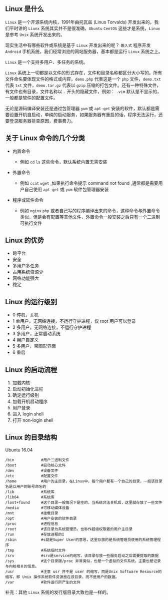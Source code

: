 ## Linux 是什么

`Linux` 是一个开源系统内核，1991年由托瓦兹 (Linus Torvalds) 开发出来的，我们平时讲的 `Liunx` 系统其实并不是很准确，`Ubuntu` `CentOS` 这些才是系统，`Linux` 是参考 `Unix` 系统开发出来的。

现实生活中有哪些软件或系统是基于 `Linux` 开发出来的呢？ `嵌入式` 程序开发 `Android` 手机系统，我们经常浏览的网站服务器，基本都是运行 `Linux` 系统之上。

`Linux` 是一个支持多用户、多任务的系统。

`Linux` 系统上一切都是以文件的形式存在，文件和目录名称都区分大小写的。所有文件命名要体现文件的格式或内容，`demo.php` 代表这是一个 `php` 文件，`demo.txt` 代表 `txt` 文件，`demo.tar.gz` 代表以 `gzip` 压缩的打包文件。还有一种特殊文件，有文件也有目录，文件名称以 `.` 开头的隐藏文件，例如： `.vim` 默认是不显示的，一般都是软件的配置文件。

无论是源码编译安装还是通过包管理器 `yum` 或 `apt-get` 安装的软件，默认都是需要设置开机自启动，单纯的启动服务，如果服务器有重启的话，程序无法运行，还要登录服务器排查原因，费事费力。

## 关于 Linux 命令的几个分类

- 内置命令
    - 例如 `cd` `ls` 这些命令，默认系统内置无需安装 


- 外置命令
    - 例如 `ccat` `wget` ,如果执行命令提示 command not found ,通常都是需要用户自己使用 `apt-get` 或 `yum` 软件包管理器安装


- 程序或软件命令
    - 例如 `nginx` `php` 或者自己写的程序编译出来的命令，这种命令与外置命令类似，但是会有配置等其他文件，外置命令一般安装之后只有一个二进制可执行文件

## Linux 的优势

- 跨平台
- 安全
- 多用户多任务
- 占用系统资源少
- 网络功能强大
- 稳定

## Linux 的运行级别

- 0 停机，关机
- 1 单用户，无网络连接，不运行守护进程，仅 root 用户可以登录
- 2 多用户，无网络连接，不运行守护进程
- 3 多用户，正常启动系统
- 4 用户自定义
- 5 多用户，带图形界面
- 6 重启

## Linux 的启动流程

1. 加载内核
2. 启动初始化进程
3. 确定运行级别
4. 加载开机启动程序
5. 用户登录
6. 进入 login shell
7. 打开 non-login shell

## Linux 的目录结构

Ubuntu 16.04

```
/bin            #用户二进制文件
/boot           #启动核心文件
/dev            #设备文件
/etc            #配置文件
/home           #用户的主目录，在Linux中，每个用户都有一个自己的目录，一般该目录名是以用户的账号命名的
/lib            #系统库
/lib64          #系统库
/lost+found     #这个目录一般情况下是空的，当系统非法关机后，这里就存放了一些文件
/media          #可移动媒体设备
/mnt            #挂载目录
/opt            #用户安装的软件目录
/proc           #进程信息
/root           #该目录为系统管理员，也称作超级权限者的用户主目录
/run            #存放进程的I
/sbin           #s就是Super User的意思，这里存放的是系统管理员使用的系统管理程序
/tmp            #系统临时文件
/srv            #srv是service的缩写，该目录存放一些服务启动之后需要提取的数据
/sys            #这个目录跟/proc 非常类似，也是一个虚拟的文件系统，主要也是记录与内核相关的信息。
/usr            #注意 usr 并不是 user 的缩写，而是Unix Software Resource的缩写，即 Unix 操作系统软件资源放在该目录，而不是用户的数据。
/var            #软件运行所产生的文件
```

补充：其他 `Linux` 系统的发行版目录大致也是一样的。
